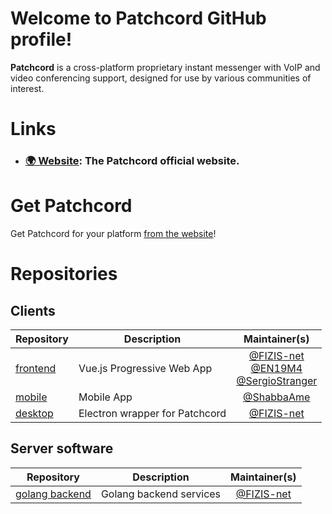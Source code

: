 # Welcome to Patchcord GitHub profile!

**Patchcord** is a cross-platform proprietary instant messenger with VoIP and video conferencing support, designed for use by various communities of interest.

# Links

- ### [🌍 Website](https://patchcord.fun): The Patchcord official website.

# Get Patchcord

Get Patchcord for your platform [from the website](https://patchcord.fun/download)!

# Repositories

## Clients

| Repository                                                   | Description                      |               Maintainer(s)                                                                                                                |
| ------------------------------------------------------------ | -------------------------------- | :----------------------------------------------------------------------------------------------------------------------------------------: |
| [frontend](https://github.com/patchcordchat/frontend)        | Vue.js Progressive Web App       | [@FIZIS-net](https://github.com/FIZIS-net)<br>[@EN19M4](https://github.com/EN19M4)<br>[@SergioStranger](https://github.com/SergioStranger) |
| [mobile](https://github.com/patchcordchat/mobile)            | Mobile App                       | [@ShabbaAme](https://github.com/ShabbaAme)                                                                                                 |
| [desktop](https://github.com/patchcordchat/desktop)          | Electron wrapper for Patchcord   | [@FIZIS-net](https://github.com/FIZIS-net)                                                                                                 |

## Server software

| Repository                                                        | Description             |               Maintainer(s)                      |
| ----------------------------------------------------------------- | ----------------------- | :----------------------------------------------: |
| [golang backend](https://github.com/patchcordchat/backend-golang) | Golang backend services | [@FIZIS-net](https://github.com/FIZIS-net)       |
